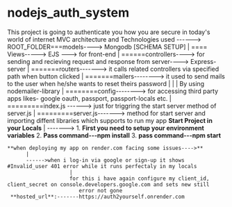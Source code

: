 # nodejs_auth_system

This project is going to authenticate you how you are secure in today's world of internet 
MVC architecture and Technologies used ------>
      ROOT_FOLDER===models----> Mongodb [SCHEMA SETUP]
               |
                ==== Views-----> EJS ---> for front-end
               |
               ======controllers----> for sending and recieving request and response from server----> Express-server
               |
               =======routers-------> it calls related controllers via specified path when button clicked
               |
               =======mailers--------> it used to send mails to the user when he/she wants to reset theirs password
               |         |
               |      By using nodemailer-library
               |
               ========config--------> for accessing third party apps likes- google oauth, passport, passport-locals etc.
               |
               =========index.js ------> just for triggring the start server method of server.js
               |
               =========server.js-------> method for start server and importing diffent libraries which supports to run my app
   **Start Project in your Locals**
                |
                -------> 1. **First you need to setup your environment variables**
                         2. **Pass command---npm install**
                         3. **pass command---npm start**
                         
    **when deploying my app on render.com facing some issues---->**
          |
          ------>when i log-in via google or sign-up it shows #Invalid_user 401 error while it runs perfectaly in my locals
                        |
                        for this i have again configure my client_id, client_secret on console.developers.google.com and sets new still
                           error not gone
     **hosted_url**:-------https://auth2yourself.onrender.com
              
